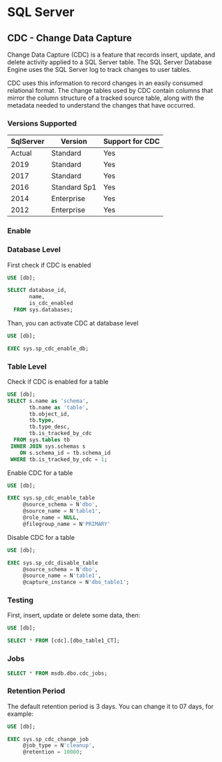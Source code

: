 # SQL Server

## CDC - Change Data Capture

Change Data Capture (CDC) is a feature that records insert, update, and delete activity applied to a SQL Server table. The SQL Server Database Engine uses the SQL Server log to track changes to user tables. 

CDC uses this information to record changes in an easily consumed relational format. The change tables used by CDC contain columns that mirror the column structure of a tracked source table, along with the metadata needed to understand the changes that have occurred.

### Versions Supported

| SqlServer | Version | Support for CDC |
| --------- | ------- | --------------- |
| Actual    | Standard     | Yes             |
| 2019      | Standard     | Yes             |
| 2017      | Standard     | Yes             |
| 2016      | Standard Sp1 | Yes             |
| 2014      | Enterprise   | Yes             |
| 2012      | Enterprise   | Yes             |

### Enable

### Database Level

First check if CDC is enabled

```sql
USE [db];

SELECT database_id,
       name,
       is_cdc_enabled
  FROM sys.databases;
```

Than, you can activate CDC at database level

```sql
USE [db];

EXEC sys.sp_cdc_enable_db;
```

### Table Level

Check if CDC is enabled for a table

```sql
USE [db];
SELECT s.name as 'schema',
       tb.name as 'table',
       tb.object_id,
       tb.type,
       tb.type_desc,
       tb.is_tracked_by_cdc
  FROM sys.tables tb
 INNER JOIN sys.schemas s
    ON s.schema_id = tb.schema_id
 WHERE tb.is_tracked_by_cdc = 1;
```

Enable CDC for a table

```sql
USE [db];

EXEC sys.sp_cdc_enable_table
     @source_schema = N'dbo',
     @source_name = N'table1',
     @role_name = NULL,
     @filegroup_name = N'PRIMARY'
```

Disable CDC for a table

```sql
USE [db];

EXEC sys.sp_cdc_disable_table
     @source_schema = N'dbo',
     @source_name = N'table1',
     @capture_instance = N'dbo_table1';
```

### Testing

First, insert, update or delete some data, then:

```sql
USE [db];

SELECT * FROM [cdc].[dbo_table1_CT];
```
### Jobs

```sql
SELECT * FROM msdb.dbo.cdc_jobs;
```

### Retention Period

The default retention period is 3 days. You can change it to 07 days, for example:


```sql
USE [db];

EXEC sys.sp_cdc_change_job
     @job_type = N'cleanup',
     @retention = 10080;
```
